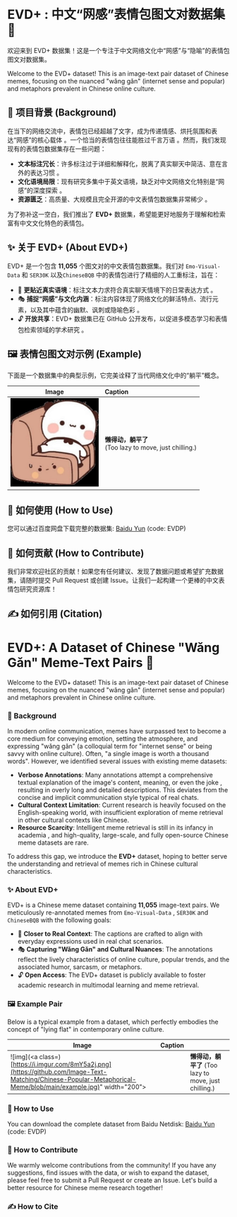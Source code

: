 # EVD+ : 中文“网感”表情包图文对数据集 🥰



欢迎来到 EVD+ 数据集！这是一个专注于中文网络文化中“网感”与“隐喻”的表情包图文对数据集。

Welcome to the EVD+ dataset! This is an image-text pair dataset of Chinese memes, focusing on the nuanced "wǎng gǎn" (internet sense and popular) and metaphors prevalent in Chinese online culture.

## 🌟 项目背景 (Background)

在当下的网络交流中，表情包已经超越了文字，成为传递情感、烘托氛围和表达“网感”的核心载体 。一个恰当的表情包往往能胜过千言万语 。然而，我们发现现有的表情包数据集存在一些问题：

- **文本标注冗长**：许多标注过于详细和解释化，脱离了真实聊天中简洁、意在言外的表达习惯 。
- **文化语境局限**：现有研究多集中于英文语境，缺乏对中文网络文化特别是“网感”的深度探索 。
- **资源匮乏**：高质量、大规模且完全开源的中文表情包数据集非常稀少 。

为了弥补这一空白，我们推出了 **EVD+** 数据集，希望能更好地服务于理解和检索富有中文文化特色的表情包。

## ✨ 关于 EVD+ (About EVD+)

EVD+ 是一个包含 **11,055** 个图文对的中文表情包数据集。我们对 `Emo-Visual-Data` 和 `SER30K` 以及`ChineseBQB` 中的表情包进行了精细的人工重标注，旨在：

- 🎯 **更贴近真实语境**：标注文本力求符合真实聊天情境下的日常表达方式 。
- 🎭 **捕捉“网感”与文化内涵**：标注内容体现了网络文化的鲜活特点、流行元素，以及其中蕴含的幽默、讽刺或隐喻色彩 。
- 🔓 **开放共享**：EVD+ 数据集已在 GitHub 公开发布，以促进多模态学习和表情包检索领域的学术研究 。

## 🖼️ 表情包图文对示例 (Example)

下面是一个数据集中的典型示例，它完美诠释了当代网络文化中的“躺平”概念。




|                            Image                             | Caption                                                    |
| :----------------------------------------------------------: | :--------------------------------------------------------- |
| <img src="https://github.com/Image-Text-Matching/Chinese-Popular-Metaphorical-Meme/blob/main/example.jpg" width="200" alt="躺平表情包"> | **懒得动，躺平了** <br> (Too lazy to move, just chilling.) |
## 

## 🚀 如何使用 (How to Use)

您可以通过百度网盘下载完整的数据集:   [Baidu Yun](https://pan.baidu.com/s/1s8lE_2wBCpsyqCX5A8MESg?pwd=EVDP) (code: EVDP)

## 🙌 如何贡献 (How to Contribute)

我们非常欢迎社区的贡献！如果您有任何建议、发现了数据问题或希望扩充数据集，请随时提交 Pull Request 或创建 Issue。让我们一起构建一个更棒的中文表情包研究资源库！

## ✍️ 如何引用 (Citation)





# EVD+: A Dataset of Chinese "Wǎng Gǎn" Meme-Text Pairs 🥰

Welcome to the EVD+ dataset! This is an image-text pair dataset of Chinese memes, focusing on the nuanced "wǎng gǎn" (internet sense and popular) and metaphors prevalent in Chinese online culture.

### 🌟 Background

In modern online communication, memes have surpassed text to become a core medium for conveying emotion, setting the atmosphere, and expressing "wǎng gǎn" (a colloquial term for "internet sense" or being savvy with online culture). Often, "a single image is worth a thousand words". However, we identified several issues with existing meme datasets:

- **Verbose Annotations**: Many annotations attempt a comprehensive textual explanation of the image's content, meaning, or even the joke , resulting in overly long and detailed descriptions. This deviates from the concise and implicit communication style typical of real chats.
- **Cultural Context Limitation**: Current research is heavily focused on the English-speaking world, with insufficient exploration of meme retrieval in other cultural contexts like Chinese.
- **Resource Scarcity**: Intelligent meme retrieval is still in its infancy in academia , and high-quality, large-scale, and fully open-source Chinese meme datasets are rare.

To address this gap, we introduce the **EVD+** dataset, hoping to better serve the understanding and retrieval of memes rich in Chinese cultural characteristics.

### ✨ About EVD+

EVD+ is a Chinese meme dataset containing **11,055** image-text pairs. We meticulously re-annotated memes from `Emo-Visual-Data` , `SER30K` and  `ChineseBQB` with the following goals:

- 🎯 **Closer to Real Context**: The captions are crafted to align with everyday expressions used in real chat scenarios.
- 🎭 **Capturing "Wǎng Gǎn" and Cultural Nuances**: The annotations reflect the lively characteristics of online culture, popular trends, and the associated humor, sarcasm, or metaphors.
- 🔓 **Open Access**: The EVD+ dataset is publicly available to foster academic research in multimodal learning and meme retrieval.

### 🖼️ Example Pair

Below is a typical example from a dataset, which perfectly embodies the concept of "lying flat" in contemporary online culture.



| Image                                                        | Caption |                                                         |
| ------------------------------------------------------------ | ------- | ------------------------------------------------------- |
| ![img](<a class=)[https://i.imgur.com/8mY5a2j.png](https://github.com/Image-Text-Matching/Chinese-Popular-Metaphorical-Meme/blob/main/example.jpg)" width="200"> |         | **懒得动，躺平了**   (Too lazy to move, just chilling.) |

### 🚀 How to Use

You can download the complete dataset from Baidu Netdisk: [Baidu Yun](https://pan.baidu.com/s/1s8lE_2wBCpsyqCX5A8MESg?pwd=EVDP) (code: EVDP)

### 🙌 How to Contribute

We warmly welcome contributions from the community! If you have any suggestions, find issues with the data, or wish to expand the dataset, please feel free to submit a Pull Request or create an Issue. Let's build a better resource for Chinese meme research together!

### ✍️ How to Cite

